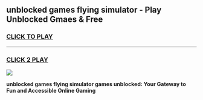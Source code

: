 
## unblocked games flying simulator - Play Unblocked Gmaes & Free
<h3>
<a href="https://news.freeplayer.one?title=unblocked_games_flying_simulator&ref=23F">CLICK TO PLAY</a></h3>
<hr>

<h3>
<a href="https://news.freeplayer.one?title=unblocked_games_flying_simulator&ref=23F">CLICK 2 PLAY</a>
  
</h3>

<a href="https://news.freeplayer.one?title=unblocked_games_flying_simulator&ref=23F/"><img src="https://clearcache.store/games.png"></a>


**unblocked games flying simulator games unblocked: Your Gateway to Fun and Accessible Online Gaming**
